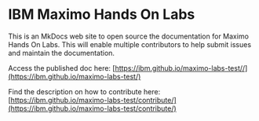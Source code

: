 # IBM Maximo Hands On Labs
This is an MkDocs web site to open source the documentation for Maximo Hands On Labs.
This will enable multiple contributors to help submit issues and maintain the documentation.

Access the published doc here: [https://ibm.github.io/maximo-labs-test//](https://ibm.github.io/maximo-labs-test/)



Find the description on how to contribute here: [https://ibm.github.io/maximo-labs-test/contribute/](https://ibm.github.io/maximo-labs-test/contribute/)
